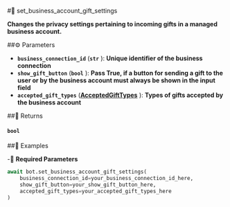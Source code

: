 #🔧 set_business_account_gift_settings

**Changes the privacy settings pertaining to incoming gifts in a managed business account.**

##⚙️ Parameters

- **`business_connection_id`** (**`str`** ): **Unique identifier of the business connection**
- **`show_gift_button`** (**`bool`** ): **Pass True, if a button for sending a gift to the user or by the business account must always be shown in the input field**
- **`accepted_gift_types`** (**[AcceptedGiftTypes](../types/AcceptedGiftTypes.md)** ): **Types of gifts accepted by the business account**

##📲 Returns

#### `bool`

##📀 Examples

-🪫 **Required Parameters**

```python
await bot.set_business_account_gift_settings(
    business_connection_id=your_business_connection_id_here,
    show_gift_button=your_show_gift_button_here,
    accepted_gift_types=your_accepted_gift_types_here
)
```
